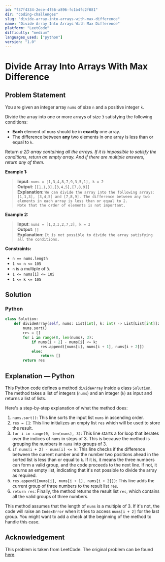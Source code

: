 ```yaml
---
id: "f37f4334-2ece-4f56-a896-fc1b4fc2f081"
dir: "coding-challenges"
slug: "divide-array-into-arrays-with-max-difference"
name: "Divide Array Into Arrays With Max Difference"
platform: "LeetCode"
difficulty: "medium"
languages_used: ["python"]
version: "1.0"
---
```


# Divide Array Into Arrays With Max Difference

## Problem Statement

You are given an integer array `nums` of size `n` and a positive integer `k`.

Divide the array into one or more arrays of size `3` satisfying the following conditions:

- **Each** element of `nums` should be in **exactly** one array.
- The difference between **any** two elements in one array is less than or equal to `k`.

Return *a 2D array containing all the arrays. If it is impossible to satisfy the conditions, return an empty array. And if there are multiple answers, return any of them.*

**Example 1:**

> **Input**: `nums = [1,3,4,8,7,9,3,5,1], k = 2`  
> **Output**: `[[1,1,3],[3,4,5],[7,8,9]]`  
> **Explanation**: `We can divide the array into the following arrays: [1,1,3], [3,4,5] and [7,8,9]. The difference between any two elements in each array is less than or equal to 2.`  
> `Note that the order of elements is not important.`

**Example 2:**

> **Input**: `nums = [1,3,3,2,7,3], k = 3`  
> **Output**: `[]`  
> **Explanation**: `It is not possible to divide the array satisfying all the conditions.`

**Constraints:**

- `n == nums.length`
- `1 <= n <= 105`
- `n` is a multiple of `3`.
- `1 <= nums[i] <= 105`
- `1 <= k <= 105`

## Solution

### Python

```python
class Solution:
    def divideArray(self, nums: List[int], k: int) -> List[List[int]]:
        nums.sort()
        res = []
        for i in range(0, len(nums), 3):
            if nums[i + 2] - nums[i] <= k:
                res.append([nums[i], nums[i + 1], nums[i + 2]])
            else:
                return []
        return res
```

## Explanation — Python

This Python code defines a method `divideArray` inside a class `Solution`. The method takes a list of integers (`nums`) and an integer (`k`) as input and returns a list of lists.

Here's a step-by-step explanation of what the method does:

1. `nums.sort()`: This line sorts the input list `nums` in ascending order.
2. `res = []`: This line initializes an empty list `res` which will be used to store the result.
3. `for i in range(0, len(nums), 3)`: This line starts a for loop that iterates over the indices of `nums` in steps of 3. This is because the method is grouping the numbers in `nums` into groups of 3.
4. `if nums[i + 2] - nums[i] <= k`: This line checks if the difference between the current number and the number two positions ahead in the sorted list is less than or equal to `k`. If it is, it means the three numbers can form a valid group, and the code proceeds to the next line. If not, it returns an empty list, indicating that it's not possible to divide the array as required.
5. `res.append([nums[i], nums[i + 1], nums[i + 2]])`: This line adds the current group of three numbers to the result list `res`.
6. `return res`: Finally, the method returns the result list `res`, which contains all the valid groups of three numbers.

This method assumes that the length of `nums` is a multiple of 3. If it's not, the code will raise an `IndexError` when it tries to access `nums[i + 2]` for the last group. You might want to add a check at the beginning of the method to handle this case.

## Acknowledgement

This problem is taken from LeetCode. The original problem can be found [here](https://leetcode.com/problems/divide-array-into-arrays-with-max-difference/).
